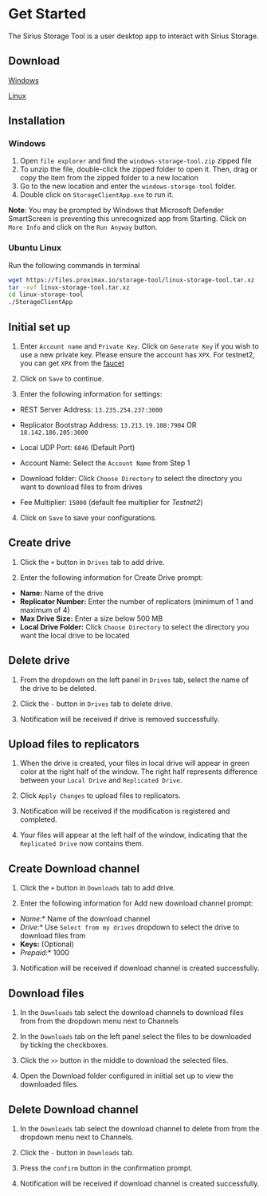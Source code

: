 # Get Started

The Sirius Storage Tool is a user desktop app to interact with Sirius Storage.

## Download
[Windows](https://files.proximax.io/storage-tool/windows-storage-tool.zip)

[Linux](https://files.proximax.io/storage-tool/linux-storage-tool.tar.xz)

## Installation

### Windows
1. Open `file explorer` and find the `windows-storage-tool.zip` zipped file
2. To unzip the file, double-click the zipped folder to open it. Then, drag or copy the item from the zipped folder to a new location
3. Go to the new location and enter the `windows-storage-tool` folder.
4. Double click on `StorageClientApp.exe` to run it.

**Note**: You may be prompted by Windows that Microsoft Defender SmartScreen is preventing this unrecognized app from Starting.  Click on `More Info` and click on the `Run Anyway` button.

### Ubuntu Linux
Run the following commands in terminal

```bash
wget https://files.proximax.io/storage-tool/linux-storage-tool.tar.xz
tar -xvf linux-storage-tool.tar.xz
cd linux-storage-tool
./StorageClientApp
```

## Initial set up

1. Enter `Account name` and `Private Key`.  Click on `Generate Key` if you wish to use a new private key.  Please ensure the account has `XPX`.  For testnet2, you can get `XPX` from the [faucet](https://bctestnet2faucet.xpxsirius.io)

2. Click on `Save` to continue.

3. Enter the following information for settings:

- REST Server Address: `13.235.254.237:3000`

- Replicator Bootstrap Address: `13.213.19.108:7904` OR `18.142.186.205:3000`
- Local UDP Port: `6846` (Default Port)
- Account Name: Select the `Account Name` from Step 1
- Download folder: Click `Choose Directory` to select the directory you want to download files to from drives
- Fee Multiplier: `15000` (default fee multiplier for *Testnet2*)

4. Click on `Save` to save your configurations.

## Create drive

1. Click the `+` button in `Drives` tab to add drive.

2. Enter the following information for Create Drive prompt:

- **Name:** Name of the drive
- **Replicator Number:** Enter the number of replicators (minimum of 1 and maximum of 4)
- **Max Drive Size:** Enter a size below 500 MB
- **Local Drive Folder:** Click `Choose Directory` to select the directory you want the local drive to be located

## Delete drive

1. From the dropdown on the left panel in `Drives` tab, select the name of the drive to be deleted.

2. Click the `-` button in `Drives` tab to delete drive.

3. Notification will be received if drive is removed successfully.

## Upload files to replicators

1. When the drive is created, your files in local drive will appear in green color at the right half of the window. The right half represents difference between your `Local Drive` and `Replicated Drive`.

2. Click `Apply Changes` to upload files to replicators.

3. Notification will be received if the modification is registered and completed.

4. Your files will appear at the left half of the window, indicating that the `Replicated Drive` now contains them.

## Create Download channel

1. Click the `+` button in `Downloads` tab to add drive.

2. Enter the following information for Add new download channel prompt:

- **Name*:** Name of the download channel
- **Drive*:** Use `Select from my drives` dropdown to select the drive to download files from
- **Keys:** (Optional)
- **Prepaid*:** 1000

3. Notification will be received if download channel is created successfully.

## Download files

1. In the `Downloads` tab select the download channels to download files from from the dropdown menu next to Channels

2. In the `Downloads` tab on the left panel select the files to be downloaded by ticking the checkboxes.

3. Click the `>>` button in the middle to download the selected files.

4. Open the Download folder configured in iniitial set up to view the downloaded files.

## Delete Download channel

1. In the `Downloads` tab select the download channel to delete from from the dropdown menu next to Channels.

2. Click the `-` button in `Downloads` tab.

3. Press the `confirm` button in the confirmation prompt.

4. Notification will be received if download channel is created successfully.


